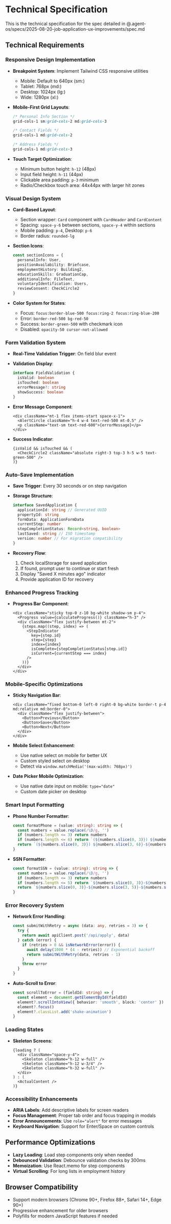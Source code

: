 # Technical Specification

This is the technical specification for the spec detailed in @.agent-os/specs/2025-08-20-job-application-ux-improvements/spec.md

## Technical Requirements

### Responsive Design Implementation

- **Breakpoint System**: Implement Tailwind CSS responsive utilities
  - Mobile: Default to 640px (sm:)
  - Tablet: 768px (md:)
  - Desktop: 1024px (lg:)
  - Wide: 1280px (xl:)

- **Mobile-First Grid Layouts**:
  ```css
  /* Personal Info Section */
  grid-cols-1 sm:grid-cols-2 md:grid-cols-3
  
  /* Contact Fields */
  grid-cols-1 md:grid-cols-2
  
  /* Address Fields */
  grid-cols-1 md:grid-cols-3
  ```

- **Touch Target Optimization**:
  - Minimum button height: `h-12` (48px)
  - Input field height: `h-11` (44px)
  - Clickable area padding: `p-3` minimum
  - Radio/Checkbox touch area: 44x44px with larger hit zones

### Visual Design System

- **Card-Based Layout**:
  - Section wrapper: `Card` component with `CardHeader` and `CardContent`
  - Spacing: `space-y-6` between sections, `space-y-4` within sections
  - Mobile padding: `p-4`, Desktop: `p-6`
  - Border radius: `rounded-lg`

- **Section Icons**:
  ```typescript
  const sectionIcons = {
    personalInfo: User,
    positionAvailability: Briefcase,
    employmentHistory: Building2,
    educationSkills: GraduationCap,
    additionalInfo: FileText,
    voluntaryIdentification: Users,
    reviewConsent: CheckCircle2
  }
  ```

- **Color System for States**:
  - Focus: `focus:border-blue-500 focus:ring-2 focus:ring-blue-200`
  - Error: `border-red-500 bg-red-50`
  - Success: `border-green-500` with checkmark icon
  - Disabled: `opacity-50 cursor-not-allowed`

### Form Validation System

- **Real-Time Validation Trigger**: On field blur event
- **Validation Display**:
  ```typescript
  interface FieldValidation {
    isValid: boolean
    isTouched: boolean
    errorMessage?: string
    showSuccess: boolean
  }
  ```

- **Error Message Component**:
  ```tsx
  <div className="mt-1 flex items-start space-x-1">
    <AlertCircle className="h-4 w-4 text-red-500 mt-0.5" />
    <p className="text-sm text-red-600">{errorMessage}</p>
  </div>
  ```

- **Success Indicator**:
  ```tsx
  {isValid && isTouched && (
    <CheckCircle2 className="absolute right-3 top-3 h-5 w-5 text-green-500" />
  )}
  ```

### Auto-Save Implementation

- **Save Trigger**: Every 30 seconds or on step navigation
- **Storage Structure**:
  ```typescript
  interface SavedApplication {
    applicationId: string // Generated UUID
    propertyId: string
    formData: ApplicationFormData
    currentStep: number
    stepCompletionStatus: Record<string, boolean>
    lastSaved: string // ISO timestamp
    version: number // For migration compatibility
  }
  ```

- **Recovery Flow**:
  1. Check localStorage for saved application
  2. If found, prompt user to continue or start fresh
  3. Display "Saved X minutes ago" indicator
  4. Provide application ID for recovery

### Enhanced Progress Tracking

- **Progress Bar Component**:
  ```tsx
  <div className="sticky top-0 z-10 bg-white shadow-sm p-4">
    <Progress value={calculateProgress()} className="h-3" />
    <div className="flex justify-between mt-2">
      {steps.map((step, index) => (
        <StepIndicator 
          key={step.id}
          step={step}
          index={index}
          isComplete={stepCompletionStatus[step.id]}
          isCurrent={currentStep === index}
        />
      ))}
    </div>
  </div>
  ```

### Mobile-Specific Optimizations

- **Sticky Navigation Bar**:
  ```tsx
  <div className="fixed bottom-0 left-0 right-0 bg-white border-t p-4 md:relative md:border-0">
    <div className="flex justify-between">
      <Button>Previous</Button>
      <Button>Save</Button>
      <Button>Next</Button>
    </div>
  </div>
  ```

- **Mobile Select Enhancement**:
  - Use native select on mobile for better UX
  - Custom styled select on desktop
  - Detect via `window.matchMedia('(max-width: 768px)')`

- **Date Picker Mobile Optimization**:
  - Use native date input on mobile: `type="date"`
  - Custom date picker on desktop

### Smart Input Formatting

- **Phone Number Formatter**:
  ```typescript
  const formatPhone = (value: string): string => {
    const numbers = value.replace(/\D/g, '')
    if (numbers.length <= 3) return numbers
    if (numbers.length <= 6) return `(${numbers.slice(0, 3)}) ${numbers.slice(3)}`
    return `(${numbers.slice(0, 3)}) ${numbers.slice(3, 6)}-${numbers.slice(6, 10)}`
  }
  ```

- **SSN Formatter**:
  ```typescript
  const formatSSN = (value: string): string => {
    const numbers = value.replace(/\D/g, '')
    if (numbers.length <= 3) return numbers
    if (numbers.length <= 5) return `${numbers.slice(0, 3)}-${numbers.slice(3)}`
    return `${numbers.slice(0, 3)}-${numbers.slice(3, 5)}-${numbers.slice(5, 9)}`
  }
  ```

### Error Recovery System

- **Network Error Handling**:
  ```typescript
  const submitWithRetry = async (data: any, retries = 3) => {
    try {
      return await apiClient.post('/api/apply', data)
    } catch (error) {
      if (retries > 0 && isNetworkError(error)) {
        await delay(1000 * (4 - retries)) // Exponential backoff
        return submitWithRetry(data, retries - 1)
      }
      throw error
    }
  }
  ```

- **Auto-Scroll to Error**:
  ```typescript
  const scrollToError = (fieldId: string) => {
    const element = document.getElementById(fieldId)
    element?.scrollIntoView({ behavior: 'smooth', block: 'center' })
    element?.focus()
    element?.classList.add('shake-animation')
  }
  ```

### Loading States

- **Skeleton Screens**:
  ```tsx
  {loading ? (
    <div className="space-y-4">
      <Skeleton className="h-12 w-full" />
      <Skeleton className="h-12 w-3/4" />
      <Skeleton className="h-32 w-full" />
    </div>
  ) : (
    <ActualContent />
  )}
  ```

### Accessibility Enhancements

- **ARIA Labels**: Add descriptive labels for screen readers
- **Focus Management**: Proper tab order and focus trapping in modals
- **Error Announcements**: Use `role="alert"` for error messages
- **Keyboard Navigation**: Support for Enter/Space on custom controls

## Performance Optimizations

- **Lazy Loading**: Load step components only when needed
- **Debounced Validation**: Debounce validation checks by 300ms
- **Memoization**: Use React.memo for step components
- **Virtual Scrolling**: For long lists in employment history

## Browser Compatibility

- Support modern browsers (Chrome 90+, Firefox 88+, Safari 14+, Edge 90+)
- Progressive enhancement for older browsers
- Polyfills for modern JavaScript features if needed